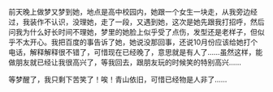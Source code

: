 <div id="sina_keyword_ad_area2" class="articalContent  ">
			<p>
前天晚上做梦又梦到她，地点是高中校园内，她跟一个女生一块走，从我旁边经过，我装作不认识，没理她，走了一段，又遇到她，这次是她先跟我打招呼，然后问我为什么好长时间不理她，梦里的她脸上似乎受了点伤，发型还是老样子，但似乎不太开心。我把百度的事告诉了她，她说没那回事，还说10月份应该给她打个电话，解释解释很不错了，可惜现在已经晚了，意思就是有人了……虽然这样，能做朋友就已经让我很高兴了，等我回去，跟朋友玩的时候笑的特别高兴……</P>
<p>等梦醒了，我只剩下苦笑了！唉！青山依旧，可惜已经物是人非了……</P>							
		</div>